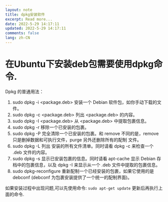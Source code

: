 ```yaml
---
layout: note
title: dpkg安装软件
excerpt: Read more...
date: 2022-5-29 14:17:11
updated: 2022-5-29 14:17:11
comments: false
lang: zh-CN
---
```


# 在Ubuntu下安装deb包需要使用dpkg命令.

Dpkg 的普通用法：
1. sudo dpkg -i <package.deb>
  安装一个 Debian 软件包，如你手动下载的文件。
2. sudo dpkg -c <package.deb>
  列出 <package.deb> 的内容。
3. sudo dpkg -I <package.deb>
  从 <package.deb> 中提取包裹信息。
4. sudo dpkg -r <package>
  移除一个已安装的包裹。
5. sudo dpkg -P <package>
完全清除一个已安装的包裹。和 remove 不同的是，remove 只是删掉数据和可执行文件，purge 另外还删除所有的配制 文件。
6. sudo dpkg -L <package>
  列出 <package> 安装的所有文件清单。同时请看 dpkg -c 来检查一个 .deb 文件的内容。
7. sudo dpkg -s <package>
  显示已安装包裹的信息。同时请看 apt-cache 显示 Debian 存档中的包裹信息，以及 dpkg -I 来显示从一个 .deb 文件中提取的包裹信息。
8. sudo dpkg-reconfigure <package>
  重新配制一个已经安装的包裹，如果它使用的是 debconf (debconf 为包裹安装提供了一个统一的配制界面)。

如果安装过程中出现问题,可以先使用命令:
`sudo apt-get update`
更新后再执行上面的命令.
  